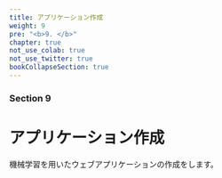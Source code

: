 ```yaml
---
title: アプリケーション作成
weight: 9
pre: "<b>9. </b>"
chapter: true
not_use_colab: true
not_use_twitter: true
bookCollapseSection: true
---
```


### Section 9

# アプリケーション作成

機械学習を用いたウェブアプリケーションの作成をします。
